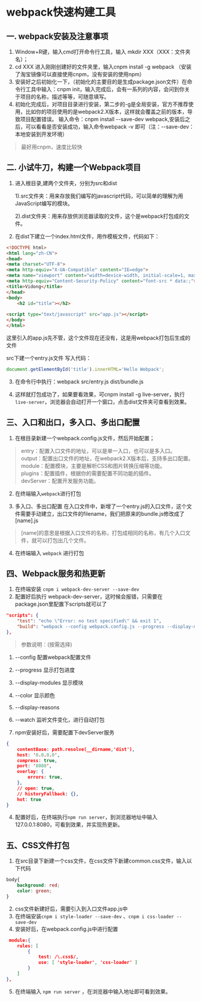 # webpack快速构建工具

## 一. webpack安装及注意事项
1. Window+R键，输入cmd打开命令行工具，输入 mkdir XXX（XXX：文件夹名）；
2. cd XXX 进入刚刚创建好的文件夹里，输入cnpm install -g webpack （安装了淘宝镜像可以直接使用cnpm，没有安装的使用npm）
3. 安装好之后初始化一下，（初始化的主要目的是生成package.json文件）在命令行工具中输入：cnpm init，输入完成后，会有一系列的内容，会问到你关于项目的名称，描述等等，可随意填写。
4. 初始化完成后，对项目目录进行安装，第二步的-g是全局安装，官方不推荐使用，比如你的项目使用的是webpack2.X版本，这样就会覆盖之前的版本，导致项目配置错误。
输入命令：cnpm install --save-dev webpack,安装后之后，可以看看是否安装成功，输入命令webpack -v 即可（注：--save-dev：本地安装到开发环境）

> 最好用cnpm，速度比较快

## 二. 小试牛刀，构建一个Webpack项目
1. 进入根目录,建两个文件夹，分别为src和dist

   1).src文件夹：用来存放我们编写的javascript代码，可以简单的理解为用JavaScript编写的模块。

   2).dist文件夹：用来存放供浏览器读取的文件，这个是webpack打包成的文件。

2. 在dist下建立一个index.html文件，用作模板文件，代码如下：
```html
<!DOCTYPE html>
<html lang="zh-CN">
<head>
<meta charset="UTF-8">
<meta http-equiv="X-UA-Compatible" content="IE=edge">
<meta name="viewport" content="width=device-width, initial-scale=1, maximum-scale=1">
<meta http-equiv="Content-Security-Policy" content="font-src * data:;"> 
<title>Vidong</title>
</head>
<body>
    <h2 id="title"></h2>
    
<script type="text/javascript" src="app.js"></script>
</body>
</html>
```
这里引入的app.js先不管，这个文件现在还没有，这是用webpack打包后生成的文件

src下建一个entry.js文件 写入代码：
```js
document.getElementById('title').innerHTML='Hello Webpack';
``` 
3. 在命令行中执行：webpack src/entry.js dist/bundle.js

4. 这样就打包成功了，如果要看效果，可cnpm install -g live-server，执行```live-server```，浏览器会自动打开一个窗口，点击dist文件夹可查看到效果。

## 三、入口和出口，多入口、多出口配置
1. 在根目录新建一个webpack.config.js文件，然后开始配置；
> entry：配置入口文件的地址，可以是单一入口，也可以是多入口。   
> output：配置出口文件的地址，在webpack2.X版本后，支持多出口配置。   
> module：配置模块，主要是解析CSS和图片转换压缩等功能。   
> plugins：配置插件，根据你的需要配置不同功能的插件。   
> devServer：配置开发服务功能。

2. 在终端输入```webpack```进行打包

3. 多入口、多出口配置
在入口文件中，新增了一个entry.js的入口文件，这个文件需要手动建立，出口文件的filename，我们把原来的bundle.js修改成了[name].js

> [name]的意思是根据入口文件的名称，打包成相同的名称，有几个入口文件，就可以打包出几个文件。

4. 在终端输入 ```webpack``` 进行打包

## 四、Webpack服务和热更新
1. 在终端安装 `cnpm i webpack-dev-server --save-dev`
2. 配置好后执行 webpack-dev-server，这时候会报错，只需要在package.json里配置下scripts就可以了

```json
"scripts": {
    "test": "echo \"Error: no test specified\" && exit 1",
    "build": "webpack --config webpack.config.js --progress --display-modules --colors --display-reasons"
},
```
> 参数说明：(按需选择)   
1. --config 配置webpack配置文件
2. --progress 显示打包进度
3. --display-modules 显示模块
4. --color 显示颜色
5. --display-reasons
6. --watch 监听文件变化，进行自动打包

3. npm安装好后，需要配置下devServer服务
```json
{
    contentBase: path.resolve(__dirname,'dist'),
    host: '0.0.0.0',
    compress: true,
    port: '8080',
    overlay: {
        errors: true,
    },
    // open: true,
    // historyFallback: {},
    hot: true
}
```
4. 配置好后，在终端执行`npm run server`，到浏览器地址中输入127.0.0.1:8080，可看到效果，并实现热更新。

## 五、CSS文件打包
1. 在src目录下新建一个css文件，在css文件下新建common.css文件，输入以下代码
```css
body{
    background: red;
    color: green;
}
```
2. css文件新建好后，需要引入到入口文件app.js中
3. 在终端安装`cnpm i style-loader --save-dev` 、`cnpm i css-loader --save-dev`
4. 安装好后，在webpack.config.js中进行配置
```json
 module:{
    rules: [
        {
            test: /\.css$/,
            use: [ 'style-loader', 'css-loader' ]
        }
    ]
},
```
5. 在终端输入 `npm run server` ，在浏览器中输入地址即可看到效果。